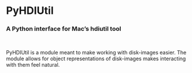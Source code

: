 <h1>PyHDIUtil</h1>
<h3>A Python interface for Mac’s hdiutil tool</h3>
<br />
<p>
PyHDIUtil is a module meant to make working with disk-images easier. The module allows for object representations of disk-images makes interacting with them feel natural.
</p>

